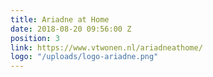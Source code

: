 ```yaml
---
title: Ariadne at Home
date: 2018-08-20 09:56:00 Z
position: 3
link: https://www.vtwonen.nl/ariadneathome/
logo: "/uploads/logo-ariadne.png"
---
```


